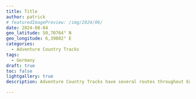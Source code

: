```yaml
---
title: Title
author: patrick
# featuredImagePreview: /img/2024/06/
date: 2024-08-04
geo_latitude: 50,70764° N
geo_longitude: 6,39802° E
categories:
  - Adventure Country Tracks
tags:
  - Germany
draft: true
toc: false
lightgallery: true
description: Adventure Country Tracks have several routes throughout Europe. Each track is purposefully ‘big bike’ friendly, and include off-road and some paved sections. 

---
```


<!--more-->
 


